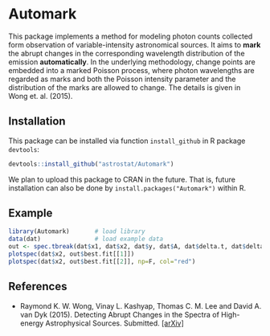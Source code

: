 # Automark

This package implements a method for modeling photon counts collected form
observation of variable-intensity astronomical sources. It aims to **mark** the
abrupt changes in the corresponding wavelength distribution of the emission
**automatically**. In the underlying methodology, change points are embedded into a
marked Poisson process, where photon wavelengths are regarded as marks and both
the Poisson intensity parameter and the distribution of the marks are allowed
to change. The details is given in Wong et. al. (2015).

## Installation
This package can be installed via function `install_github` in R package `devtools`:

``` r
devtools::install_github("astrostat/Automark")

```

We plan to upload this package to CRAN in the future. That is, future installation can
also be done by `install.packages("Automark")` within R.

## Example
```r
library(Automark)       # load library
data(dat)               # load example data
out <- spec.tbreak(dat$x1, dat$x2, dat$y, dat$A, dat$delta.t, dat$delta.w, cpus=5)
plotspec(dat$x2, out$best.fit[[1]])
plotspec(dat$x2, out$best.fit[[2]], np=F, col="red")
```


## References
* Raymond K. W. Wong, Vinay L. Kashyap, Thomas C. M. Lee and David A. van Dyk (2015).
Detecting Abrupt Changes in the Spectra of High-energy Astrophysical Sources. Submitted. [\[arXiv\]](http://arxiv.org/abs/1508.07083)
